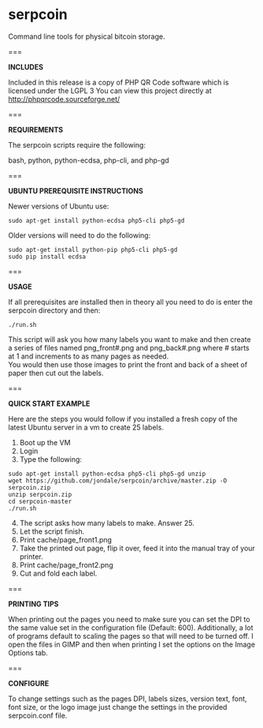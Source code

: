 serpcoin
===

Command line tools for physical bitcoin storage. 

===

__INCLUDES__

Included in this release is a copy of PHP QR Code software which is licensed under the LGPL 3
You can view this project directly at http://phpqrcode.sourceforge.net/

===

__REQUIREMENTS__

The serpcoin scripts require the following:
  
  bash, python, python-ecdsa, php-cli, and php-gd

===

__UBUNTU PREREQUISITE INSTRUCTIONS__
  
  Newer versions of Ubuntu use:

    sudo apt-get install python-ecdsa php5-cli php5-gd

  Older versions will need to do the following:
  
    sudo apt-get install python-pip php5-cli php5-gd
    sudo pip install ecdsa

===

__USAGE__

  If all prerequisites are installed then in theory all you need to 
  do is enter the serpcoin directory and then:

    ./run.sh

  This script will ask you how many labels you want to make and then 
  create a series of files named png_front#.png and png_back#.png 
  where # starts at 1 and increments to as many pages as needed.  
  You would then use those images to print the front and back of 
  a sheet of paper then cut out the labels.

===

__QUICK START EXAMPLE__

  Here are the steps you would follow if you installed a fresh copy of 
  the latest Ubuntu server in a vm to create 25 labels.

  1. Boot up the VM
  2. Login
  3. Type the following:

```
sudo apt-get install python-ecdsa php5-cli php5-gd unzip
wget https://github.com/jondale/serpcoin/archive/master.zip -O serpcoin.zip
unzip serpcoin.zip
cd serpcoin-master
./run.sh
````
  4. The script asks how many labels to make.  Answer 25.
  5. Let the script finish.
  6. Print cache/page_front1.png 
  7. Take the printed out page, flip it over, feed it into the manual tray of your printer.
  8. Print cache/page_front2.png
  9. Cut and fold each label.

===

__PRINTING TIPS__

When printing out the pages you need to make sure you can set the DPI to the same
value set in the configuration file (Default: 600).  Additionally, a lot of programs
default to scaling the pages so that will need to be turned off.  I open the files
in GIMP and then when printing I set the options on the Image Options tab.

===

__CONFIGURE__

To change settings such as the pages DPI, labels sizes, version text, font, font size, 
or the logo image just change the settings in the provided serpcoin.conf file.

